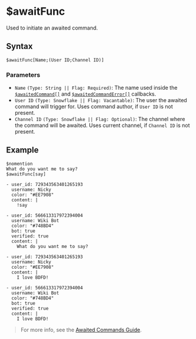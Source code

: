 # $awaitFunc
Used to initiate an awaited command.

## Syntax
```
$awaitFunc[Name;(User ID;Channel ID)]
```

### Parameters
- `Name` `(Type: String || Flag: Required)`: The name used inside the [`$awaitedCommand[]`](../callbacks/awaitedCommand.md) and [`$awaitedCommandError[]`](../callbacks/awaitedCommandError.md) callbacks.
- `User ID` `(Type: Snowflake || Flag: Vacantable)`: The user the awaited command will trigger for. Uses command author, if `User ID` is not present.
- `Channel ID` `(Type: Snowflake || Flag: Optional)`: The channel where the command will be awaited. Uses current channel, if `Channel ID` is not present.

## Example
```
$nomention
What do you want me to say?
$awaitFunc[say]
```
``` discord yaml
- user_id: 729343563401265193
  username: Nicky
  color: "#EE7908"
  content: |
    !say

- user_id: 566613317972394004
  username: Wiki Bot
  color: "#748BD4"
  bot: true
  verified: true
  content: |
    What do you want me to say?

- user_id: 729343563401265193
  username: Nicky
  color: "#EE7908"
  content: |
    I love BDFD!

- user_id: 566613317972394004
  username: Wiki Bot
  color: "#748BD4"
  bot: true
  verified: true
  content: |
    I love BDFD!
```


> For more info, see the [Awaited Commands Guide](../guides/general/awaitedCommands.md).
 
